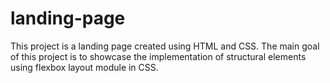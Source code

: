 # landing-page
This project is a landing page created using HTML and CSS. The main goal of this project is to showcase the implementation of structural elements using flexbox layout module in CSS.
